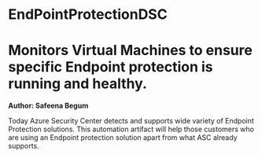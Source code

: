 # EndPointProtectionDSC
# Monitors Virtual Machines to ensure specific Endpoint protection is running and healthy.
**Author: Safeena Begum**

Today Azure Security Center detects and supports wide variety of Endpoint Protection solutions. This automation artifact will help those customers who are using an Endpoint protection solution apart from what ASC already supports.  
